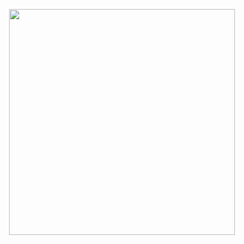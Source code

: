 
<p align="center">                                                                                                                                         
<img src="https://user-images.githubusercontent.com/97575616/152927517-a2c6c611-7d0e-472c-b407-f9cc118c5145.png" width="400px" alt=""/>
</p>
